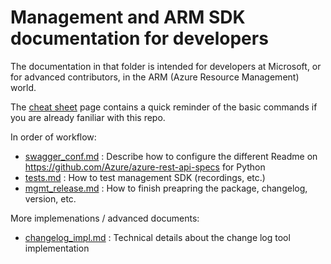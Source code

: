 # Management and ARM SDK documentation for developers

The documentation in that folder is intended for developers at Microsoft, or for advanced contributors, in the ARM (Azure Resource Management) world.

The [cheat sheet](./cheatsheet.md) page contains a quick reminder of the basic commands if you are already faniliar with this repo.

In order of workflow:
- [swagger_conf.md](./swagger_conf.md) : Describe how to configure the different Readme on https://github.com/Azure/azure-rest-api-specs for Python
- [tests.md](./tests.md) : How to test management SDK (recordings, etc.)
- [mgmt_release.md](./mgmt_release.md) : How to finish preapring the package, changelog, version, etc.

More implemenations / advanced documents:
- [changelog_impl.md](./changelog_impl.md) : Technical details about the change log tool implementation

